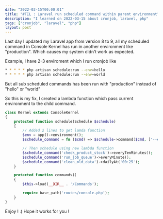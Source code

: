 ```yaml
---
date: "2022-03-15T00:00:01"
title: "#TIL : Laravel run scheduled command within parent environment"
description: "I learned on 2022-03-15 about cronjob, laravel, php"
tags: ["cronjob", "laravel", "php"]
layout: post
---
```



Last day I updated my Laravel app from version 8 to 9, all my scheduled command in Console Kernel has run in another environment like "production". Which causes my system didn't work as expected.

Example, I have 2-3 enviroment which I run cronjob like

```bash
* * * * * php artisan schedule:run --env=hello
* * * * * php artisan schedule:run --env=world
```

But all sub scheduled commands has been run with "production" instead of "hello" or "world"

So this is my fix, I created a lambda function which pass current environment to the child command.

```php
class Kernel extends ConsoleKernel
{
    protected function schedule(Schedule $schedule)
    {
        // Added 2 lines to get lamda function
        $env = app()->environment();
        $schedule_command = fn ($cmd) => $schedule->command($cmd, ['--env' => $env]);

        // Then schedule using new lambda function
        $schedule_command('check_product_stock')->everyTenMinutes();
        $schedule_command('run_job_queue')->everyMinute();
        $schedule_command('clean_old_data')->dailyAt('00:25');
    }

    protected function commands()
    {
        $this->load(__DIR__ . '/Commands');

        require base_path('routes/console.php');
    }
}
```

Enjoy ! :) Hope it works for you !
